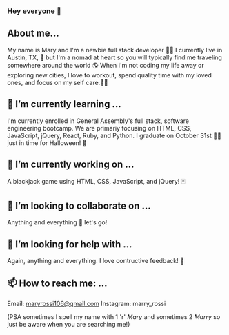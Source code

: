 ### Hey everyone 🖖 

## About me...
My name is Mary and I'm a newbie full stack developer 👩‍💻 I currently live in Austin, TX, 📍 but I'm a nomad at heart so you will typically find me traveling somewhere around the world 🌎 When I'm not coding my life away or exploring new cities, I love to workout, spend quality time with my loved ones, and focus on my self care.🧖‍♀️ 

## 🌱 I’m currently learning ...
I'm currently enrolled in General Assembly's full stack, software engineering bootcamp. We are primariy focusing on HTML, CSS, JavaScript, jQuery, React, Ruby, and Python. I graduate on October 31st 👩‍🎓 just in time for Halloween! 👻 

## 🔭 I’m currently working on ...
A blackjack game using HTML, CSS, JavaScript, and jQuery! 🃏

## 👯 I’m looking to collaborate on ...
Anything and everything 🤙 let's go!

## 🤔 I’m looking for help with ... 
Again, anything and everything. I love contructive feedback! 🙏

## 📫 How to reach me: ...
Email: maryrossi106@gmail.com
Instagram: marry_rossi

(PSA sometimes I spell my name with 1 'r' *Mary* and sometimes 2 *Marry* so just be aware when you are searching me!)

<!--
**marryrossi/marryrossi** is a ✨ _special_ ✨ repository because its `README.md` (this file) appears on your GitHub profile.

- ⚡ Fun fact: ...
-->
